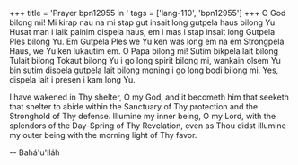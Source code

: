 +++
title = 'Prayer bpn12955 in '
tags = ['lang-110', 'bpn12955']
+++
O God bilong mi!  Mi kirap nau na mi stap gut insait long gutpela haus bilong Yu.  Husat man i laik painim dispela haus, em i mas i stap insait long Gutpela Ples bilong Yu.  Em Gutpela Ples we Yu ken was long em na em Strongpela Haus, we Yu ken lukautim em.  O Papa bilong mi!  Sutim bikpela lait bilong Tulait bilong Tokaut bilong Yu i go long spirit bilong mi, wankain olsem Yu bin sutim dispela gutpela lait bilong moning i go long bodi bilong mi.  Yes, dispela lait i presen i kam long Yu.  
 
  
 
I have wakened in Thy shelter, O my God, and it becometh him that seeketh that shelter to abide within the Sanctuary of Thy protection and the Stronghold of Thy defense.  Illumine my inner being, O my Lord, with the splendors of the Day-Spring of Thy Revelation, even as Thou didst illumine my outer being with the morning light of Thy favor.

-- Bahá'u'lláh

